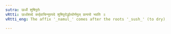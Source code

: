 ```yaml
---
sutra: ऊर्ध्वे शुषिपूरोः
vRtti: ऊर्ध्वशब्दे कर्तृवाचिन्युपपदे शुषिपूरोर्द्धात्वोर्णमुल् प्रत्ययो भवति ॥
vRtti_eng: The affix '_namul_' comes after the roots '_sush_' (to dry), and '_pur_' (to fill), when the word '_urdhva_', denoting an agent, is in composition with them.

---
```

